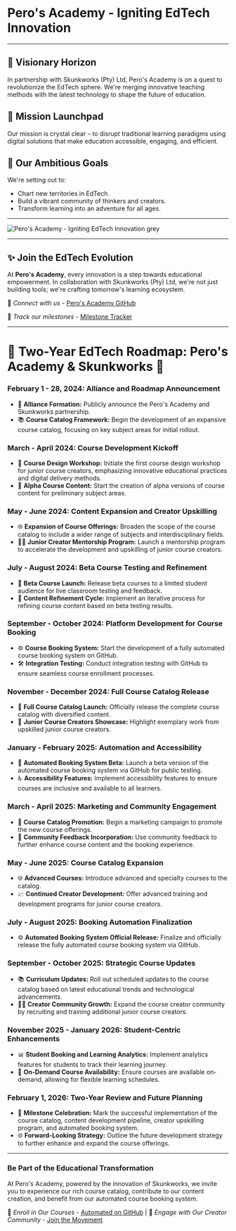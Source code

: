 # Pero's Academy - Igniting EdTech Innovation

---

## 🌟 Visionary Horizon
In partnership with Skunkworks (Pty) Ltd, Pero's Academy is on a quest to revolutionize the EdTech sphere. We're merging innovative teaching methods with the latest technology to shape the future of education.

## 🚀 Mission Launchpad
Our mission is crystal clear – to disrupt traditional learning paradigms using digital solutions that make education accessible, engaging, and efficient.

## 🎯 Our Ambitious Goals
We're setting out to:
- Chart new territories in EdTech.
- Build a vibrant community of thinkers and creators.
- Transform learning into an adventure for all ages.

---

![Pero's Academy - Igniting EdTech Innovation grey](https://github.com/Pero-s-Academy/.github/assets/126121348/4c798fc6-f98d-4c5d-b519-377d6e47fd98)


---

## ✨ Join the EdTech Evolution
At **Pero's Academy**, every innovation is a step towards educational empowerment. In collaboration with Skunkworks (Pty) Ltd, we're not just building tools; we're crafting tomorrow's learning ecosystem.

🔗 _Connect with us_ - [Pero's Academy GitHub](https://github.com/Pero-s-Academy/.github)

📅 _Track our milestones_ - [Milestone Tracker](https://github.com/Pero-s-Academy/.github/milestones)

---

# 🚀 **Two-Year EdTech Roadmap:** Pero's Academy & Skunkworks 🌟

### **February 1 - 28, 2024:** **Alliance and Roadmap Announcement**
- 🤝 **Alliance Formation:** Publicly announce the Pero's Academy and Skunkworks partnership.
- 📚 **Course Catalog Framework:** Begin the development of an expansive course catalog, focusing on key subject areas for initial rollout.

### **March - April 2024:** **Course Development Kickoff**
- 🎨 **Course Design Workshop:** Initiate the first course design workshop for junior course creators, emphasizing innovative educational practices and digital delivery methods.
- 🚀 **Alpha Course Content:** Start the creation of alpha versions of course content for preliminary subject areas.

### **May - June 2024:** **Content Expansion and Creator Upskilling**
- 🌐 **Expansion of Course Offerings:** Broaden the scope of the course catalog to include a wider range of subjects and interdisciplinary fields.
- 👩‍🏫 **Junior Creator Mentorship Program:** Launch a mentorship program to accelerate the development and upskilling of junior course creators.

### **July - August 2024:** **Beta Course Testing and Refinement**
- 🚀 **Beta Course Launch:** Release beta courses to a limited student audience for live classroom testing and feedback.
- 🔄 **Content Refinement Cycle:** Implement an iterative process for refining course content based on beta testing results.

### **September - October 2024:** **Platform Development for Course Booking**
- ⚙️ **Course Booking System:** Start the development of a fully automated course booking system on GitHub.
- 🛠️ **Integration Testing:** Conduct integration testing with GitHub to ensure seamless course enrollment processes.

### **November - December 2024:** **Full Course Catalog Release**
- 🌟 **Full Course Catalog Launch:** Officially release the complete course catalog with diversified content.
- 🌟 **Junior Course Creators Showcase:** Highlight exemplary work from upskilled junior course creators.

### **January - February 2025:** **Automation and Accessibility**
- 🤖 **Automated Booking System Beta:** Launch a beta version of the automated course booking system via GitHub for public testing.
- ♿ **Accessibility Features:** Implement accessibility features to ensure courses are inclusive and available to all learners.

### **March - April 2025:** **Marketing and Community Engagement**
- 📣 **Course Catalog Promotion:** Begin a marketing campaign to promote the new course offerings.
- 👥 **Community Feedback Incorporation:** Use community feedback to further enhance course content and the booking experience.

### **May - June 2025:** **Course Catalog Expansion**
- 🌐 **Advanced Courses:** Introduce advanced and specialty courses to the catalog.
- 📈 **Continued Creator Development:** Offer advanced training and development programs for junior course creators.

### **July - August 2025:** **Booking Automation Finalization**
- ⚙️ **Automated Booking System Official Release:** Finalize and officially release the fully automated course booking system via GitHub.

### **September - October 2025:** **Strategic Course Updates**
- 📚 **Curriculum Updates:** Roll out scheduled updates to the course catalog based on latest educational trends and technological advancements.
- 👩‍🎓 **Creator Community Growth:** Expand the course creator community by recruiting and training additional junior course creators.

### **November 2025 - January 2026:** **Student-Centric Enhancements**
- 📊 **Student Booking and Learning Analytics:** Implement analytics features for students to track their learning journey.
- 🔄 **On-Demand Course Availability:** Ensure courses are available on-demand, allowing for flexible learning schedules.

### **February 1, 2026:** **Two-Year Review and Future Planning**
- 🎉 **Milestone Celebration:** Mark the successful implementation of the course catalog, content development pipeline, creator upskilling program, and automated booking system.
- 🌐 **Forward-Looking Strategy:** Outline the future development strategy to further enhance and expand the course offerings.

---

### **Be Part of the Educational Transformation**
At Pero's Academy, powered by the innovation of Skunkworks, we invite you to experience our rich course catalog, contribute to our content creation, and benefit from our automated course booking system.

🔗 _Enroll in Our Courses_ - [Automated on GitHub](https://github.com/Pero-s-Academy/.github) | 🔗 _Engage with Our Creator Community_ - [Join the Movement](https://github.com/Pero-s-Academy/.github/milestones)

